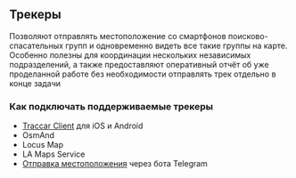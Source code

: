 ## Трекеры
Позволяют отправлять местоположение со смартфонов поисково-спасательных групп и одновременно видеть все такие группы на карте. Особенно полезны для координации нескольких независимых подразделений, а также предоставляют оперативный отчёт об уже проделанной работе без необходимости отправлять трек отдельно в конце задачи

### Как подключать поддерживаемые трекеры
- [Traccar Client](/onlinetracking-traccarclient.md) для iOS и Android
- OsmAnd
- Locus Map
- LA Maps Service
- [Отправка местоположения](/telegrambot-onlinetracking.md) через бота Telegram